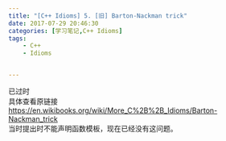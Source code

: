 ```yaml
---
title: "[C++ Idioms] 5. [旧] Barton-Nackman trick"
date: 2017-07-29 20:46:30
categories: [学习笔记,C++ Idioms]
tags:
    - C++
    - Idioms


---
```

已过时<!--more-->  
具体查看原链接<https://en.wikibooks.org/wiki/More_C%2B%2B_Idioms/Barton-Nackman_trick>  
当时提出时不能声明函数模板，现在已经没有这问题。  